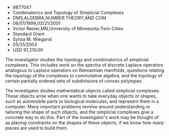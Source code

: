 
* 9877047
* Combinatorics and Topology of Simplicial Complexes
* DMS,ALGEBRA,NUMBER THEORY,AND COM
* 06/01/1999,03/21/2001
* Victor Reiner,MN,University of Minnesota-Twin Cities
* Standard Grant
* Sylvia M. Wiegand
* 05/31/2003
* USD 91,210.00

The investigator studies the topology and combinatorics of simplicial complexes.
This includes work on the spectra of discrete Laplace operators analogous to
Laplace operators on Riemannian manifolds, questions relating the topology of
the complexes to commutative algebra, and the topology of certain partially
ordered sets of subdivisions of convex polytopes.

The investigator studies mathematical objects called simplicial complexes.
These objects arise when one wants to take everyday objects or shapes, such as
automobile parts or biological molecules, and represent them in a computer. Many
important problems revolve around understanding or tailoring the shape of such
objects, and the simplicial complexes give a concrete way to do this. Part of
the investigator's work may be thought of as placing constraints on the shapes
of these objects, if we know how many pieces are used to build them.
